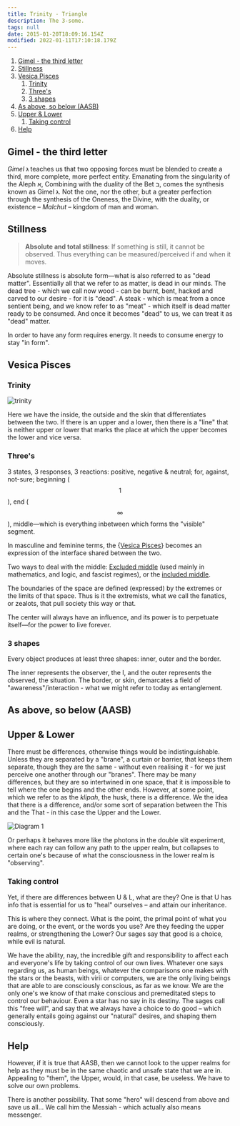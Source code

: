 ```yaml
---
title: Trinity - Triangle
description: The 3-some.
tags: null
date: 2015-01-20T18:09:16.154Z
modified: 2022-01-11T17:10:18.179Z
---
```


1. [Gimel - the third letter](#gimel---the-third-letter)
2. [Stillness](#stillness)
3. [Vesica Pisces](#vesica-pisces)
   1. [Trinity](#trinity)
   2. [Three's](#threes)
   3. [3 shapes](#3-shapes)
4. [As above, so below (AASB)](#as-above-so-below-aasb)
5. [Upper \& Lower](#upper--lower)
   1. [Taking control](#taking-control)
6. [Help](#help)

## Gimel - the third letter

_Gimel_ ג teaches us
that two opposing forces must be blended to create
a third, more complete, more perfect entity.
Emanating from the singularity of the Aleph א,
Combining with the duality of the Bet ב,
comes the synthesis known as Gimel ג.
Not the one, nor the other,
but a greater perfection through the synthesis
of the Oneness,
the Divine,
with the duality, or existence
– _Malchut_ –
kingdom of man and woman.

## Stillness

> **Absolute and total stillness**: If something is still, it cannot be observed. Thus everything can be measured/perceived if and when it moves.

Absolute stillness is absolute form&mdash;what is also referred to as "dead matter". Essentially all that we refer to as matter, is dead in our minds. The dead tree - which we call now wood - can be burnt, bent, hacked and carved to our desire - for it is "dead". A steak - which is meat from a once sentient being, and we know refer to as "meat" - which itself is dead matter ready to be consumed. And once it becomes "dead" to us, we can treat it as "dead" matter.

In order to have any form requires energy. It needs to consume energy to stay "in form".

## Vesica Pisces

### Trinity

![trinity](/posts/img/qkab/inside-outside.png)

Here we have the inside, the outside and the skin that differentiates between the two. If there is an upper and a lower, then there is a "line" that is neither upper or lower that marks the place at which the upper becomes the lower and vice versa.

### Three's

3 states, 3 responses, 3 reactions: positive, negative & neutral; for, against, not-sure; beginning ($$1$$), end ($$\infty$$), middle&mdash;which is everything inbetween which forms the "visible" segment.

In masculine and feminine terms, the {[Vesica Pisces](vesica_pisces.html)} becomes an expression of the interface shared between the two.

Two ways to deal with the middle: [Excluded middle](/posts/qkab/middle/) (used mainly in mathematics, and logic, and fascist regimes), or the [included middle](/posts/qkab/middle/).

The boundaries of the space are defined (expressed) by the extremes or the limits of that space. Thus is it the extremists, what we call the fanatics, or zealots, that pull society this way or that.

The center will always have an influence, and its power is to perpetuate itself&mdash;for the power to live forever.

### 3 shapes

Every object produces at least three shapes: inner, outer and the border.

The inner represents the observer, the I, and the outer represents the observed, the situation. The border, or skin, demarcates a field of "awareness"/interaction - what we might refer to today as entanglement.

## As above, so below (AASB)

## Upper & Lower

There must be differences, otherwise things would be indistinguishable. Unless they are separated by a "brane", a curtain or barrier, that keeps them separate, though they are the same - without even realising it - for we just perceive one another through our "branes". There may be many differences, but they are so intertwined in one space, that it is impossible to tell where the one begins and the other ends. However, at some point, which we refer to as the _klipah_, the husk, there is a difference. We the idea that there is a difference, and/or some sort of separation between the This and the That - in this case the Upper and the Lower.

![Diagram 1](/posts/img/qkab/above-below.png)

Or perhaps it behaves more like the photons in the double slit experiment, where each ray can follow any path to the upper realm, but collapses to certain one's because of what the consciousness in the lower realm is "observing".

### Taking control

Yet, if there are differences between U & L, what are they?
One is that U has info that is essential for us to "heal" ourselves – and attain our inheritance.

This is where they connect. What is the point, the primal point of what you are doing, or the event, or the words you use? Are they feeding the upper realms, or strengthening the Lower? Our sages say that good is a choice, while evil is natural.

We have the ability, nay, the incredible gift and responsibility to affect each and everyone's life by taking control of our own lives. Whatever one says regarding us, as human beings, whatever the comparisons one makes with the stars or the beasts, with virii or computers, we are the only living beings that are able to are consciously conscious, as far as we know. We are the only one's we know of that make conscious and premeditated steps to control our behaviour. Even a star has no say in its destiny. The sages call this "free will", and say that we always have a choice to do good – which generally entails going against our "natural" desires, and shaping them consciously.

## Help

However, if it is true that AASB, then we cannot look to the upper realms for help as they must be in the same chaotic and unsafe state that we are in. Appealing to "them", the Upper, would, in that case, be useless. We have to solve our own problems.

There is another possibility. That some "hero" will descend from above and save us all... We call him the Messiah - which actually also means messenger.
